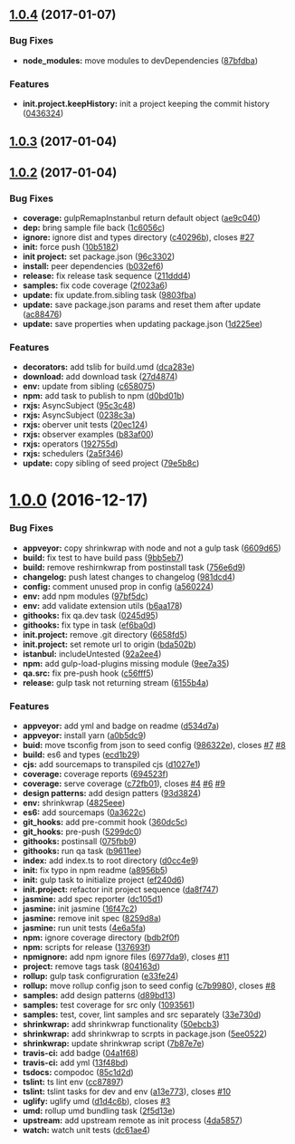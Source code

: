 <a name="1.0.4"></a>
## [1.0.4](https://github.com/UIUXEngineering/node-typescript-seed/compare/1.0.3...1.0.4) (2017-01-07)


### Bug Fixes

* **node_modules:** move modules to devDependencies ([87bfdba](https://github.com/UIUXEngineering/node-typescript-seed/commit/87bfdba))


### Features

* **init.project.keepHistory:** init a project keeping the commit history ([0436324](https://github.com/UIUXEngineering/node-typescript-seed/commit/0436324))



<a name="1.0.3"></a>
## [1.0.3](https://github.com/UIUXEngineering/node-typescript-seed/compare/1.0.2...1.0.3) (2017-01-04)



<a name="1.0.2"></a>
## [1.0.2](https://github.com/UIUXEngineering/node-typescript-seed/compare/1.0.0...1.0.2) (2017-01-04)


### Bug Fixes

* **coverage:** gulpRemapInstanbul return default object ([ae9c040](https://github.com/UIUXEngineering/node-typescript-seed/commit/ae9c040))
* **dep:** bring sample file back ([1c6056c](https://github.com/UIUXEngineering/node-typescript-seed/commit/1c6056c))
* **ignore:** ignore dist and types directory ([c40296b](https://github.com/UIUXEngineering/node-typescript-seed/commit/c40296b)), closes [#27](https://github.com/UIUXEngineering/node-typescript-seed/issues/27)
* **init:** force push ([10b5182](https://github.com/UIUXEngineering/node-typescript-seed/commit/10b5182))
* **init project:** set package.json ([96c3302](https://github.com/UIUXEngineering/node-typescript-seed/commit/96c3302))
* **install:** peer dependencies ([b032ef6](https://github.com/UIUXEngineering/node-typescript-seed/commit/b032ef6))
* **release:** fix release task sequence ([211ddd4](https://github.com/UIUXEngineering/node-typescript-seed/commit/211ddd4))
* **samples:** fix code coverage ([2f023a6](https://github.com/UIUXEngineering/node-typescript-seed/commit/2f023a6))
* **update:** fix update.from.sibling task ([9803fba](https://github.com/UIUXEngineering/node-typescript-seed/commit/9803fba))
* **update:** save package.json params and reset them after update ([ac88476](https://github.com/UIUXEngineering/node-typescript-seed/commit/ac88476))
* **update:** save properties when updating package.json ([1d225ee](https://github.com/UIUXEngineering/node-typescript-seed/commit/1d225ee))


### Features

* **decorators:** add tslib for build.umd ([dca283e](https://github.com/UIUXEngineering/node-typescript-seed/commit/dca283e))
* **download:** add download task ([27d4874](https://github.com/UIUXEngineering/node-typescript-seed/commit/27d4874))
* **env:** update from sibling ([c658075](https://github.com/UIUXEngineering/node-typescript-seed/commit/c658075))
* **npm:** add task to publish to npm ([d0bd01b](https://github.com/UIUXEngineering/node-typescript-seed/commit/d0bd01b))
* **rxjs:** AsyncSubject ([95c3c48](https://github.com/UIUXEngineering/node-typescript-seed/commit/95c3c48))
* **rxjs:** AsyncSubject ([0238c3a](https://github.com/UIUXEngineering/node-typescript-seed/commit/0238c3a))
* **rxjs:** oberver unit tests ([20ec124](https://github.com/UIUXEngineering/node-typescript-seed/commit/20ec124))
* **rxjs:** observer examples ([b83af00](https://github.com/UIUXEngineering/node-typescript-seed/commit/b83af00))
* **rxjs:** operators ([192755d](https://github.com/UIUXEngineering/node-typescript-seed/commit/192755d))
* **rxjs:** schedulers ([2a5f346](https://github.com/UIUXEngineering/node-typescript-seed/commit/2a5f346))
* **update:** copy sibling of seed project ([79e5b8c](https://github.com/UIUXEngineering/node-typescript-seed/commit/79e5b8c))



<a name="1.0.0"></a>
# [1.0.0](https://github.com/UIUXEngineering/node-typescript-seed/compare/b6aa178...1.0.0) (2016-12-17)


### Bug Fixes

* **appveyor:** copy shrinkwrap with node and not a gulp task ([6609d65](https://github.com/UIUXEngineering/node-typescript-seed/commit/6609d65))
* **build:** fix test to have build pass ([9bb5eb7](https://github.com/UIUXEngineering/node-typescript-seed/commit/9bb5eb7))
* **build:** remove reshirnkwrap from postinstall task ([756e6d9](https://github.com/UIUXEngineering/node-typescript-seed/commit/756e6d9))
* **changelog:** push latest changes to changelog ([981dcd4](https://github.com/UIUXEngineering/node-typescript-seed/commit/981dcd4))
* **config:** comment unused prop in config ([a560224](https://github.com/UIUXEngineering/node-typescript-seed/commit/a560224))
* **env:** add npm modules ([97bf5dc](https://github.com/UIUXEngineering/node-typescript-seed/commit/97bf5dc))
* **env:** add validate extension utils ([b6aa178](https://github.com/UIUXEngineering/node-typescript-seed/commit/b6aa178))
* **githooks:** fix qa.dev task ([0245d95](https://github.com/UIUXEngineering/node-typescript-seed/commit/0245d95))
* **githooks:** fix type in task ([ef6ba0d](https://github.com/UIUXEngineering/node-typescript-seed/commit/ef6ba0d))
* **init.project:** remove .git directory ([6658fd5](https://github.com/UIUXEngineering/node-typescript-seed/commit/6658fd5))
* **init.project:** set remote url to origin ([bda502b](https://github.com/UIUXEngineering/node-typescript-seed/commit/bda502b))
* **istanbul:** includeUntested ([92a2ee4](https://github.com/UIUXEngineering/node-typescript-seed/commit/92a2ee4))
* **npm:** add gulp-load-plugins missing module ([9ee7a35](https://github.com/UIUXEngineering/node-typescript-seed/commit/9ee7a35))
* **qa.src:** fix pre-push hook ([c56fff5](https://github.com/UIUXEngineering/node-typescript-seed/commit/c56fff5))
* **release:** gulp task not returning stream ([6155b4a](https://github.com/UIUXEngineering/node-typescript-seed/commit/6155b4a))


### Features

* **appveyor:** add yml and badge on readme ([d534d7a](https://github.com/UIUXEngineering/node-typescript-seed/commit/d534d7a))
* **appveyor:** install yarn ([a0b5dc9](https://github.com/UIUXEngineering/node-typescript-seed/commit/a0b5dc9))
* **buid:** move tsconfig from json to seed config ([986322e](https://github.com/UIUXEngineering/node-typescript-seed/commit/986322e)), closes [#7](https://github.com/UIUXEngineering/node-typescript-seed/issues/7) [#8](https://github.com/UIUXEngineering/node-typescript-seed/issues/8)
* **build:** es6 and types ([ecd1b29](https://github.com/UIUXEngineering/node-typescript-seed/commit/ecd1b29))
* **cjs:** add sourcemaps to transpiled cjs ([d1027e1](https://github.com/UIUXEngineering/node-typescript-seed/commit/d1027e1))
* **coverage:** coverage reports ([694523f](https://github.com/UIUXEngineering/node-typescript-seed/commit/694523f))
* **coverage:** serve coverage ([c72fb01](https://github.com/UIUXEngineering/node-typescript-seed/commit/c72fb01)), closes [#4](https://github.com/UIUXEngineering/node-typescript-seed/issues/4) [#6](https://github.com/UIUXEngineering/node-typescript-seed/issues/6) [#9](https://github.com/UIUXEngineering/node-typescript-seed/issues/9)
* **design patterns:** add design patters ([93d3824](https://github.com/UIUXEngineering/node-typescript-seed/commit/93d3824))
* **env:** shrinkwrap ([4825eee](https://github.com/UIUXEngineering/node-typescript-seed/commit/4825eee))
* **es6:** add sourcemaps ([0a3622c](https://github.com/UIUXEngineering/node-typescript-seed/commit/0a3622c))
* **git_hooks:** add pre-commit hook ([360dc5c](https://github.com/UIUXEngineering/node-typescript-seed/commit/360dc5c))
* **git_hooks:** pre-push ([5299dc0](https://github.com/UIUXEngineering/node-typescript-seed/commit/5299dc0))
* **githooks:** postinsall ([075fbb9](https://github.com/UIUXEngineering/node-typescript-seed/commit/075fbb9))
* **githooks:** run qa task ([b9611ee](https://github.com/UIUXEngineering/node-typescript-seed/commit/b9611ee))
* **index:** add index.ts to root directory ([d0cc4e9](https://github.com/UIUXEngineering/node-typescript-seed/commit/d0cc4e9))
* **init:** fix typo in npm readme ([a8956b5](https://github.com/UIUXEngineering/node-typescript-seed/commit/a8956b5))
* **init:** gulp task to initialize project ([ef240d6](https://github.com/UIUXEngineering/node-typescript-seed/commit/ef240d6))
* **init.project:** refactor init project sequence ([da8f747](https://github.com/UIUXEngineering/node-typescript-seed/commit/da8f747))
* **jasmine:** add spec reporter ([dc105d1](https://github.com/UIUXEngineering/node-typescript-seed/commit/dc105d1))
* **jasmine:** init jasmine ([16f47c2](https://github.com/UIUXEngineering/node-typescript-seed/commit/16f47c2))
* **jasmine:** remove init spec ([8259d8a](https://github.com/UIUXEngineering/node-typescript-seed/commit/8259d8a))
* **jasmine:** run unit tests ([4e6a5fa](https://github.com/UIUXEngineering/node-typescript-seed/commit/4e6a5fa))
* **npm:** ignore coverage directory ([bdb2f0f](https://github.com/UIUXEngineering/node-typescript-seed/commit/bdb2f0f))
* **npm:** scripts for release ([137693f](https://github.com/UIUXEngineering/node-typescript-seed/commit/137693f))
* **npmignore:** add npm ignore files ([6977da9](https://github.com/UIUXEngineering/node-typescript-seed/commit/6977da9)), closes [#11](https://github.com/UIUXEngineering/node-typescript-seed/issues/11)
* **project:** remove tags task ([804163d](https://github.com/UIUXEngineering/node-typescript-seed/commit/804163d))
* **rollup:** gulp task configruration ([e33fe24](https://github.com/UIUXEngineering/node-typescript-seed/commit/e33fe24))
* **rollup:** move rollup config json to seed config ([c7b9980](https://github.com/UIUXEngineering/node-typescript-seed/commit/c7b9980)), closes [#8](https://github.com/UIUXEngineering/node-typescript-seed/issues/8)
* **samples:** add design patterns ([d89bd13](https://github.com/UIUXEngineering/node-typescript-seed/commit/d89bd13))
* **samples:** test coverage for src only ([1093561](https://github.com/UIUXEngineering/node-typescript-seed/commit/1093561))
* **samples:** test, cover, lint samples and src separately ([33e730d](https://github.com/UIUXEngineering/node-typescript-seed/commit/33e730d))
* **shrinkwrap:** add shrinkwrap functionality ([50ebcb3](https://github.com/UIUXEngineering/node-typescript-seed/commit/50ebcb3))
* **shrinkwrap:** add shrinkwrap to scrpts in package.json ([5ee0522](https://github.com/UIUXEngineering/node-typescript-seed/commit/5ee0522))
* **shrinkwrap:** update shrinkwrap script ([7b87e7e](https://github.com/UIUXEngineering/node-typescript-seed/commit/7b87e7e))
* **travis-ci:** add badge ([04a1f68](https://github.com/UIUXEngineering/node-typescript-seed/commit/04a1f68))
* **travis-ci:** add yml ([13f48bd](https://github.com/UIUXEngineering/node-typescript-seed/commit/13f48bd))
* **tsdocs:** compodoc ([85c1d2d](https://github.com/UIUXEngineering/node-typescript-seed/commit/85c1d2d))
* **tslint:** ts lint env ([cc87897](https://github.com/UIUXEngineering/node-typescript-seed/commit/cc87897))
* **tslint:** tslint tasks for dev and env ([a13e773](https://github.com/UIUXEngineering/node-typescript-seed/commit/a13e773)), closes [#10](https://github.com/UIUXEngineering/node-typescript-seed/issues/10)
* **uglify:** uglify umd ([d1d4c6b](https://github.com/UIUXEngineering/node-typescript-seed/commit/d1d4c6b)), closes [#3](https://github.com/UIUXEngineering/node-typescript-seed/issues/3)
* **umd:** rollup umd bundling task ([2f5d13e](https://github.com/UIUXEngineering/node-typescript-seed/commit/2f5d13e))
* **upstream:** add upstream remote as init process ([4da5857](https://github.com/UIUXEngineering/node-typescript-seed/commit/4da5857))
* **watch:** watch unit tests ([dc61ae4](https://github.com/UIUXEngineering/node-typescript-seed/commit/dc61ae4))



